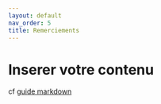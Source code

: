 ```yaml
---
layout: default
nav_order: 5
title: Remerciements
---
```


# Inserer votre contenu

cf [guide markdown](https://www.markdownguide.org/)